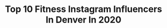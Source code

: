 ---
title: Top 10 Fitness Instagram Influencers In Denver In 2020
description: >-
  Find top fitness Instagram influencers in Denver in 2020. Most popular hashtags: #fitness #quarantine #denver #quarantinelife.
platform: Instagram
profiles:
  - username: "supdaily"
    fullname: >-
      Chris Thompson
    location: "United States"
    followers: 57204
    engagement: 493
    commentsToLikes: 0.046588
    avatar: "https://scontent-ams4-1.cdninstagram.com/v/t51.2885-19/s320x320/65387183_479312546185330_3468355265986822144_n.jpg?_nc_ht=scontent-ams4-1.cdninstagram.com&_nc_ohc=PCcIU11lL2YAX-B4yWs&oh=3a875189e8a75b8162b40e6aba467b1b&oe=5EBA3451"
    verified: true
    hashtags: "#covid19, #slideinthedms, #help, #aintnosunshine"
  - username: "h.mariep"
    fullname: >-
      🖤heather
    location: "United States"
    followers: 7755
    engagement: 657
    commentsToLikes: 0.043871
    avatar: "https://scontent-ams4-1.cdninstagram.com/v/t51.2885-19/s320x320/66114237_473510153443174_920058028609241088_n.jpg?_nc_ht=scontent-ams4-1.cdninstagram.com&_nc_ohc=fMcf6v_Vz-8AX9ANllg&oh=65400c760c8287a95f190969cfc5c85e&oe=5EB8F47D"
    verified: false
    hashtags: "#coronavirus, #seekingthestars, #photographyislifee, #majestic"
  - username: "can_dice_ifbbpro"
    fullname: >-
      Candice Henricks
    location: "United States"
    followers: 5588
    engagement: 743
    commentsToLikes: 0.041239
    avatar: "https://scontent-ams4-1.cdninstagram.com/v/t51.2885-19/s320x320/84263473_506159660084590_8125764415325732864_n.jpg?_nc_ht=scontent-ams4-1.cdninstagram.com&_nc_ohc=jehPGeZw_CwAX9QFuPh&oh=101279a0c0c81bb4b76ce43fcf2a8571&oe=5EBC6D0F"
    verified: false
    hashtags: "#helpingothers, #yellow, #chaos, #editfun"
  - username: "marshall_fl"
    fullname: >-
      Marshall ✪
    location: "United States"
    followers: 43280
    engagement: 339
    commentsToLikes: 0.019261
    avatar: "https://scontent-atl3-1.cdninstagram.com/v/t51.2885-19/s320x320/89635439_200173694630923_2395692088663474176_n.jpg?_nc_ht=scontent-atl3-1.cdninstagram.com&_nc_ohc=l3Wny8LM_msAX8crVt2&oh=532e573d875024dd0af7f66876a14f8b&oe=5EBC5C4C"
    verified: false
    hashtags: "#crossfit, #wheelwednesday, #1320video, #corvettec8"
  - username: "kaileyykennedy"
    fullname: >-
      Kailey Kennedy
    location: "United States"
    followers: 2364
    engagement: 5118
    commentsToLikes: 0.033137
    avatar: "https://instagram.fbkk5-3.fna.fbcdn.net/v/t51.2885-19/s320x320/37224366_530634150686568_3240541099571281920_n.jpg?_nc_ht=instagram.fbkk5-3.fna.fbcdn.net&_nc_ohc=CJufLycH35MAX8SSn7r&oh=aa67c573ba755c83ae0ea49cfde46411&oe=5E936B7F"
    verified: false
    hashtags: ""
  - username: "_k.lo_"
    fullname: >-
      • Kelsie Sievers •
    location: "United States"
    followers: 11287
    engagement: 568
    commentsToLikes: 0.107404
    avatar: "https://scontent-lhr8-1.cdninstagram.com/v/t51.2885-19/s320x320/90311662_541105740142510_4081619580164767744_n.jpg?_nc_ht=scontent-lhr8-1.cdninstagram.com&_nc_ohc=2XTLi0D0c1QAX_K6GYu&oh=f8dc757ee1a43f4370894d536efb66fe&oe=5EB9E66C"
    verified: false
    hashtags: "#fitchick, #workoutmotivation, #mentalhealth, #selflove"
  - username: "alexcarneiro_"
    fullname: >-
      Alex Carneiro | Trainer | 🇧🇷🇺🇸
    location: "United States"
    followers: 39950
    engagement: 422
    commentsToLikes: 0.043474
    avatar: "https://scontent-ams4-1.cdninstagram.com/v/t51.2885-19/s150x150/46815907_272282880305463_5728725034076209152_n.jpg?_nc_ht=scontent-ams4-1.cdninstagram.com&_nc_ohc=GvVibpDl8FoAX-ShePa&oh=1fe9fd3ef8f0ee55b9d1e94acceeac11&oe=5EB08252"
    verified: false
    hashtags: "#colombiafitness, #entiendetusmetas, #metasfitness, #denverpersonaltraining"
  - username: "seeleyfoto"
    fullname: >-
      Brett Seeley
    location: "United States"
    followers: 66009
    engagement: 182
    commentsToLikes: 0.095108
    avatar: "https://scontent-lhr8-1.cdninstagram.com/v/t51.2885-19/s320x320/54225811_276470656608072_5615763687634632704_n.jpg?_nc_ht=scontent-lhr8-1.cdninstagram.com&_nc_ohc=5Uhwm1kr-VcAX-Z7lCU&oh=fc5ecbe5a5ae0b90ffdfd9d709e2f81c&oe=5EB98071"
    verified: false
    hashtags: "#mykonos, #lockdown2020, #beyourvalentine, #yoga"
  - username: "1000thingstodoindenver"
    fullname: >-
      Denver📍Things To Do in Denver
    location: "United States"
    followers: 69603
    engagement: 171
    commentsToLikes: 0.225937
    avatar: "https://scontent-lhr8-1.cdninstagram.com/v/t51.2885-19/s320x320/12519301_124120184639259_919755104_a.jpg?_nc_ht=scontent-lhr8-1.cdninstagram.com&_nc_ohc=lu3hv-2kWb4AX92f3ha&oh=7753da45c901eb26269b42be175c1ef5&oe=5EB9A7A1"
    verified: false
    hashtags: "#1000thingstodoindenver, #sponsored, #bedrest2019"
  - username: "jesenialis_fit"
    fullname: >-
      Jesenia
    location: "United States"
    followers: 4991
    engagement: 875
    commentsToLikes: 0.207357
    avatar: "https://scontent-ams4-1.cdninstagram.com/v/t51.2885-19/s320x320/82707401_198403801557642_1105009576756903936_n.jpg?_nc_ht=scontent-ams4-1.cdninstagram.com&_nc_ohc=oEHk6_emvpgAX9wS1Zz&oh=4ace3d130446e0a442651fc8b6e2a03e&oe=5EC434D1"
    verified: false
    hashtags: "#makeup, #mondaymotivation, #npcbikini, #homeworkout"
---